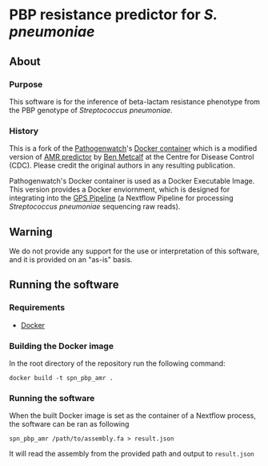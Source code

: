 # PBP resistance predictor for *S. pneumoniae*

## About

### Purpose

This software is for the inference of beta-lactam resistance phenotype from the PBP genotype of *Streptococcus pneumoniae*.

### History

This is a fork of the [Pathogenwatch](https://pathogen.watch/)'s [Docker container](https://github.com/pathogenwatch-oss/spn-resistance-pbp) which is a modified version of [AMR predictor](https://github.com/BenJamesMetcalf/Spn_Scripts_Reference) by [Ben Metcalf](https://github.com/BenJamesMetcalf) at the Centre for Disease Control (CDC). Please credit the original authors in any resulting publication.

Pathogenwatch's Docker container is used as a Docker Executable Image. This version provides a Docker enviornment, which is designed for integrating into the [GPS Pipeline](https://github.com/GlobalPneumoSeq/gps-pipeline) (a Nextflow Pipeline for processing *Streptococcus pneumoniae* sequencing raw reads).

## Warning

We do not provide any support for the use or interpretation of this software, and it is provided on an "as-is" basis.

## Running the software

### Requirements

- [Docker](https://www.docker.com/)

### Building the Docker image

In the root directory of the repository run the following command:

```
docker build -t spn_pbp_amr .
```

### Running the software
When the built Docker image is set as the container of a Nextflow process, the software can be ran as following
```
spn_pbp_amr /path/to/assembly.fa > result.json
```
It will read the assembly from the provided path and output to `result.json`
